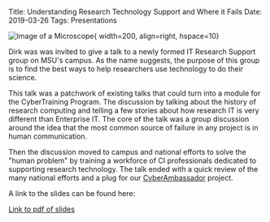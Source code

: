 Title: Understanding Research Technology Support and Where it Fails
Date: 2019-03-26
Tags: Presentations

![Image of a Microscope](//colbrydi.github.io/images/Microscope.png){ width=200, align=right, hspace=10}

Dirk was was invited to give a talk to a newly formed IT Research Support group on MSU's campus.  As the name suggests, the purpose of this group is to find the best ways to help researchers use technology to do their science.  

This talk was a patchwork of existing talks that could turn into a module for the CyberTraining Program.  The discussion by talking about the history of research computing  and  telling a few stories about how research IT is very different than Enterprise IT.  The core of the talk was a group discussion around the idea that the  most common source of failure in any project is in human communication.

Then the discussion moved to campus and national efforts to solve the "human problem" by training a workforce of CI professionals dedicated to supporting research technology.  The talk ended with a quick review of the many national efforts and a plug for our [CyberAmbassador](https://colbrydi.github.io/cyberambassadors/) project.

A link to the slides can be found here:

[Link to pdf of slides](//colbrydi.github.io/images/www.dir20190326_IT_Research_support_Talk.pdf)
